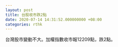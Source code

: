 ```yaml
---
layout: post
title: 台股收市跌2點
date: 2020-07-14 14:31:52.000000000 +08:00
categories: rthk
---
```


台灣股市變動不大。加權指數收市報12209點，跌2點。
